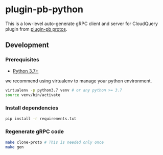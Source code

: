 # plugin-pb-python

This is a low-level auto-generate gRPC client and server for CloudQuery plugin from [plugin-pb protos](https://github.com/cloudquery/plugin-pb).

## Development

### Prerequisites

- [Python 3.7+](https://www.python.org/downloads/)

we recommend using virtualenv to manage your python environment.

```bash
virtualenv -p python3.7 venv # or any python >= 3.7
source venv/bin/activate
```

### Install dependencies

```bash
pip install -r requirements.txt
```

### Regenerate gRPC code

```bash
make clone-proto # This is needed only once
make gen
```

